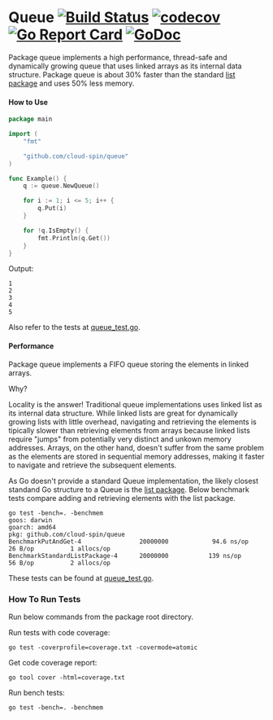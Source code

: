 # Queue [![Build Status](https://travis-ci.com/cloud-spin/queue.svg?branch=master)](https://travis-ci.com/cloud-spin/queue) [![codecov](https://codecov.io/gh/cloud-spin/queue/branch/master/graph/badge.svg)](https://codecov.io/gh/cloud-spin/queue) [![Go Report Card](https://goreportcard.com/badge/github.com/cloud-spin/queue)](https://goreportcard.com/report/github.com/cloud-spin/queue)  [![GoDoc](https://godoc.org/github.com/cloud-spin/queue?status.svg)](https://godoc.org/github.com/cloud-spin/queue)

Package queue implements a high performance, thread-safe and dynamically growing queue that uses linked arrays as its internal data structure.
Package queue is about 30% faster than the standard [list package](https://github.com/golang/go/tree/master/src/container/list) and uses 50% less memory.

#### How to Use

```go
package main

import (
	"fmt"

	"github.com/cloud-spin/queue"
)

func Example() {
	q := queue.NewQueue()

	for i := 1; i <= 5; i++ {
		q.Put(i)
	}

	for !q.IsEmpty() {
		fmt.Println(q.Get())
	}
}
```

Output:
```
1
2
3
4
5
```

Also refer to the tests at [queue_test.go](queue_test.go).

#### Performance
Package queue implements a FIFO queue storing the elements in linked arrays.

Why?

Locality is the answer! Traditional queue implementations uses linked list as its internal data structure.
While linked lists are great for dynamically growing lists with little overhead, navigating and retrieving the elements
is tipically slower than retrieving elements from arrays because linked lists require "jumps" from potentially very distinct and unkown
memory addresses. Arrays, on the other hand, doesn't suffer from the same problem as the elements are stored in sequential memory addresses,
making it faster to navigate and retrieve the subsequent elements.

As Go doesn't provide a standard Queue implementation, the likely closest standand Go structure to a Queue is the [list package](https://github.com/golang/go/tree/master/src/container/list). Below benchmark tests compare adding and retrieving elements with the list package.

```
go test -bench=. -benchmem
goos: darwin
goarch: amd64
pkg: github.com/cloud-spin/queue
BenchmarkPutAndGet-4             	20000000	        94.6 ns/op	      26 B/op	       1 allocs/op
BenchmarkStandardListPackage-4   	20000000	       139 ns/op	      56 B/op	       2 allocs/op
```

These tests can be found at [queue_test.go](queue_test.go).

### How To Run Tests
Run below commands from the package root directory.

Run tests with code coverage:
```
go test -coverprofile=coverage.txt -covermode=atomic
```

Get code coverage report:
```
go tool cover -html=coverage.txt
```

Run bench tests:
```
go test -bench=. -benchmem
```
